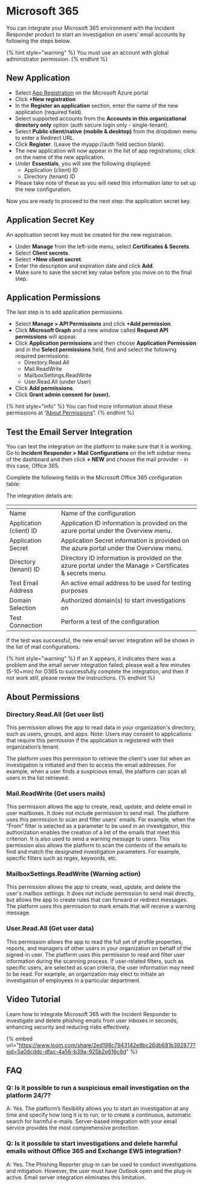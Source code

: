 # Microsoft 365

You can integrate your Microsoft 365 environment with the Incident Responder product to start an investigation on users' email accounts by following the steps below.

{% hint style="warning" %}
You must use an account with global administrator permission.
{% endhint %}

## New Application

* Select [App Registration](https://portal.azure.com/#blade/Microsoft_AAD_RegisteredApps/ApplicationsListBlade) on the Microsoft Azure portal
* Click **+New registration**
* In the **Register an application** section, enter the name of the new application (required field).
* Select supported accounts from the **Accounts in this organizational directory only** option (auth secure login only - single-tenant).
* Select **Public client/native (mobile & desktop)** from the dropdown menu to enter a Redirect URL.
* Click **Register**. (Leave the myapp://auth field section blank).
* The new application will now appear in the list of app registrations; click on the name of the new application.
* Under **Essentials**, you will see the following displayed:
  * Application (client) ID
  * Directory (tenant) ID
* Please take note of these as you will need this information later to set up the new configuration.

Now you are ready to proceed to the next step: the application secret key.

## Application Secret Key

An application secret key must be created for the new registration.

* Under **Manage** from the left-side menu, select **Certificates & Secrets**.
* Select **Client secrets**.
* Select **+New client secret**.
* Enter the description and expiration date and click **Add**.
* Make sure to save the secret key value before you move on to the final step.

## Application Permissions

The last step is to add application permissions.&#x20;

* Select **Manage > API Permissions** and click **+Add permission**.
* Click **Microsoft Graph** and a new window called **Request API permissions** will appear.
* Click **Application permissions** and then choose **Application Permission** and in the **Select permissions** field, find and select the following required permissions:
  * Directory.Read.All&#x20;
  * Mail.ReadWrite&#x20;
  * MailboxSettings.ReadWrite&#x20;
  * User.Read.All (under User)
* Click **Add permissions**.
* Click **Grant admin consent for (user).**

{% hint style="info" %}
You can find more information about these permissions at “[About Permissions](microsoft-365.md#about-permissions)”.
{% endhint %}

## Test the Email Server Integration

You can test the integration on the platform to make sure that it is working. Go to **Incident Responder > Mail Configurations** on the left sidebar menu of the dashboard and then click **+ NEW** and choose the mail provider - in this case, Office 365.

Complete the following fields in the Microsoft Office 365 configuration table:

The integration details are:

<table><thead><tr><th width="152.54879972451124"></th><th width="581.1428571428571"></th></tr></thead><tbody><tr><td>Name</td><td>Name of the configuration</td></tr><tr><td>Application (client) ID</td><td>Application ID information is provided on the azure portal under the Overview menu.</td></tr><tr><td>Application Secret</td><td>Application Secret information is provided on the azure portal under the Overview menu.</td></tr><tr><td>Directory (tenant) ID</td><td>Directory ID information is provided on the azure portal under the Manage > Certificates &#x26; secrets menu.</td></tr><tr><td>Test Email Address</td><td>An active email address to be used for testing purposes</td></tr><tr><td>Domain Selection</td><td>Authorized domain(s) to start investigations on</td></tr><tr><td>Test Connection</td><td>Perform a test of the configuration</td></tr></tbody></table>

If the test was successful, the new email server integration will be shown in the list of mail configurations.

{% hint style="warning" %}
If an X appears, it indicates there was a problem and the email server integration failed; please wait a few minutes (5-10+min) for O365 to successfully complete the integration, and then if not work still, please review the instructions.
{% endhint %}

## About Permissions

### **Directory.Read.All (Get user list)**

This permission allows the app to read data in your organization's directory, such as users, groups, and apps. Note: Users may consent to applications that require this permission if the application is registered with their organization’s tenant.

The platform uses this permission to retrieve the client's user list when an investigation is initiated and then to access the email addresses. For example, when a user finds a suspicious email, the platform can scan all users in the list retrieved.

### Mail.ReadWrite (Get users mails)

This permission allows the app to create, read, update, and delete email in user mailboxes. It does not include permission to send mail. The platform uses this permission to scan and filter users' emails. For example, when the “From” filter is selected as a parameter to be used in an investigation, this authorization enables the creation of a list of the emails that meet this criterion. It is also used to send a warning message to users. This permission also allows the platform to scan the contents of the emails to find and match the designated investigation parameters. For example, specific filters such as regex, keywords, etc.

### MailboxSettings.ReadWrite (Warning action)

This permission allows the app to create, read, update, and delete the user's mailbox settings. It does not include permission to send mail directly, but allows the app to create rules that can forward or redirect messages. The platform uses this permission to mark emails that will receive a warning message.

### User.Read.All (Get user data)

This permission allows the app to read the full set of profile properties, reports, and managers of other users in your organization on behalf of the signed-in user. The platform uses this permission to read and filter user information during the scanning process. If user-related filters, such as specific users, are selected as scan criteria, the user information may need to be read. For example, an organization may elect to initiate an investigation of employees in a particular department.

## Video Tutorial <a href="#video-tutorial" id="video-tutorial"></a>

Learn how to integrate Microsoft 365 with the Incident Responder to investigate and delete phishing emails from user inboxes in seconds, enhancing security and reducing risks effectively.

{% embed url="https://www.loom.com/share/2ed198c7943142e8bc26db681b392877?sid=5a0dcddc-dfac-4a56-b39a-925b2e616c8d" %}

## FAQ

### Q: Is it possible to run a suspicious email investigation on the platform 24/7?

A: Yes. The platform’s flexibility allows you to start an investigation at any time and specify how long it is to run, or to create a continuous, automatic search for harmful e-mails. Server-based integration with your email service provides the most comprehensive protection.

### Q: Is it possible to start investigations and delete harmful emails without Office 365 and Exchange EWS integration?

A: Yes. The Phishing Reporter plug-in can be used to conduct investigations and mitigation. However, the user must have Outlook open and the plug-in active. Email server integration eliminates this limitation.
